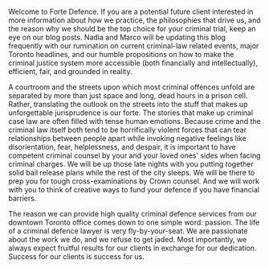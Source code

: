 
Welcome to Forte Defence. If you are a potential future client
interested in more information about how we practice, the philosophies
that drive us, and the reason why we should be the top choice for your
criminal trial, keep an eye on our blog posts. Nadia and Marco will be
updating this blog frequently with our rumination on current
criminal-law related events, major Toronto headlines, and our humble
propositions on how to make the criminal justice system more accessible
(both financially and intellectually), efficient, fair, and grounded in
reality.

A courtroom and the streets upon which most criminal offences unfold are
separated by more than just space and long, dead hours in a prison cell.
Rather, translating the outlook on the streets into the stuff that makes
up unforgettable jurisprudence is our forte. The stories that make up
criminal case law are often filled with tense human emotions. Because
crime and the criminal law itself both tend to be horrifically violent
forces that can tear relationships between people apart while invoking
negative feelings like disorientation, fear, helplessness, and despair,
it is important to have competent criminal counsel by your and your
loved ones' sides when facing criminal charges. We will be up those late
nights with you putting together solid bail release plans while the rest
of the city sleeps. We will be there to prep you for tough
cross-examinations by Crown counsel. And we will work with you to think
of creative ways to fund your defence if you have financial barriers.

The reason we can provide high quality criminal defence services from
our downtown Toronto office comes down to one simple word: passion. The
life of a criminal defence lawyer is very fly-by-your-seat. We are
passionate about the work we do, and we refuse to get jaded. Most
importantly, we always expect fruitful results for our clients in
exchange for our dedication. Success for our clients is success for us.
